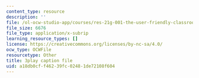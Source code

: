 ```yaml
---
content_type: resource
description: ''
file: /ol-ocw-studio-app/courses/res-21g-001-the-user-friendly-classroom-fall-2020/a18db0cff46239fc02481de72108f604_94YsseQIXq0.srt
file_size: 6676
file_type: application/x-subrip
learning_resource_types: []
license: https://creativecommons.org/licenses/by-nc-sa/4.0/
ocw_type: OCWFile
resourcetype: Other
title: 3play caption file
uid: a18db0cf-f462-39fc-0248-1de72108f604
---
```

